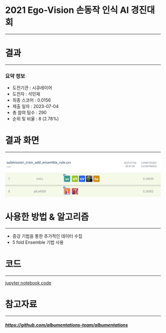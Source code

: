 # 2021 Ego-Vision 손동작 인식 AI 경진대회
---
# 결과
---
### 요약 정보
* 도전기관 : 시큐레이어
* 도전자 : 석민재
* 최종 스코어 : 0.0156
* 제출 일자 : 2023-07-04
* 총 참여 팀수 : 290
* 순위 및 비율 : 8 (2.78%)

# 결과 화면
---
![leaderboard](./img/2.PNG)
![leaderboard](./img/1.PNG)


# 사용한 방법 & 알고리즘
---
* 증강 기법을 통한 추가적인 데이터 수집
* 5 fold Ensemble 기법 사용

# 코드
---
[jupyter notebook code](main.ipynb)

# 참고자료
---
##### https://github.com/albumentations-team/albumentations
